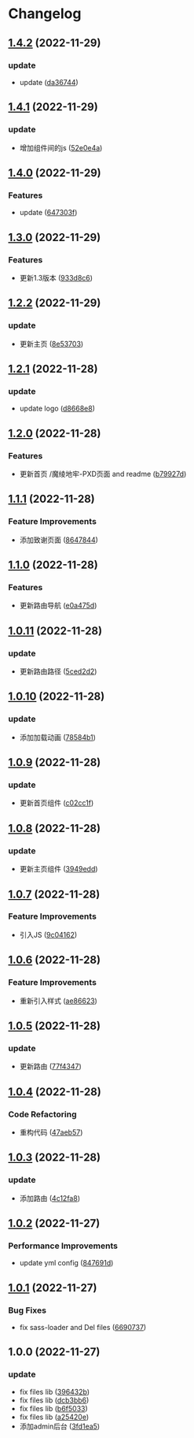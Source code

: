 # Changelog

## [1.4.2](https://github.com/School-of-Website-Engineering/Rosy-DR-Code-Ling/compare/v1.4.1...v1.4.2) (2022-11-29)


### update

* update ([da36744](https://github.com/School-of-Website-Engineering/Rosy-DR-Code-Ling/commit/da36744e353fe0ee07fa34ed5a29f9614f7f213d))

## [1.4.1](https://github.com/School-of-Website-Engineering/Rosy-DR-Code-Ling/compare/v1.4.0...v1.4.1) (2022-11-29)


### update

* 增加组件间的js ([52e0e4a](https://github.com/School-of-Website-Engineering/Rosy-DR-Code-Ling/commit/52e0e4a080bd57a7863eb141ae3556b81a6ca4ad))

## [1.4.0](https://github.com/School-of-Website-Engineering/Rosy-DR-Code-Ling/compare/v1.3.0...v1.4.0) (2022-11-29)


### Features

* update ([647303f](https://github.com/School-of-Website-Engineering/Rosy-DR-Code-Ling/commit/647303f81dd7fbdb1f2cb7640b08225f56466df5))

## [1.3.0](https://github.com/School-of-Website-Engineering/Rosy-DR-Code-Ling/compare/v1.2.2...v1.3.0) (2022-11-29)


### Features

* 更新1.3版本 ([933d8c6](https://github.com/School-of-Website-Engineering/Rosy-DR-Code-Ling/commit/933d8c666b128a332fc62d68631f75a408374018))

## [1.2.2](https://github.com/School-of-Website-Engineering/Rosy-DR-Code-Ling/compare/v1.2.1...v1.2.2) (2022-11-29)


### update

* 更新主页 ([8e53703](https://github.com/School-of-Website-Engineering/Rosy-DR-Code-Ling/commit/8e53703be4d67ae952d3dfe26c6923eb99be8a1b))

## [1.2.1](https://github.com/School-of-Website-Engineering/Rosy-DR-Code-Ling/compare/v1.2.0...v1.2.1) (2022-11-28)


### update

* update logo ([d8668e8](https://github.com/School-of-Website-Engineering/Rosy-DR-Code-Ling/commit/d8668e882ffc5f0ab7cf645de76e5a52b50bc426))

## [1.2.0](https://github.com/School-of-Website-Engineering/Rosy-DR-Code-Ling/compare/v1.1.1...v1.2.0) (2022-11-28)


### Features

* 更新首页 /魔绫地牢-PXD页面 and readme ([b79927d](https://github.com/School-of-Website-Engineering/Rosy-DR-Code-Ling/commit/b79927d5386f11b17cb1fb0947219bda4affcefa))

## [1.1.1](https://github.com/School-of-Website-Engineering/Rosy-DR-Code-Ling/compare/v1.1.0...v1.1.1) (2022-11-28)


### Feature Improvements

* 添加致谢页面 ([8647844](https://github.com/School-of-Website-Engineering/Rosy-DR-Code-Ling/commit/864784425e80441573647e226027eca52faf0fac))

## [1.1.0](https://github.com/School-of-Website-Engineering/Rosy-DR-Code-Ling/compare/v1.0.11...v1.1.0) (2022-11-28)


### Features

* 更新路由导航 ([e0a475d](https://github.com/School-of-Website-Engineering/Rosy-DR-Code-Ling/commit/e0a475d08e3424702943ba3622afd577a7c80c99))

## [1.0.11](https://github.com/School-of-Website-Engineering/Rosy-DR-Code-Ling/compare/v1.0.10...v1.0.11) (2022-11-28)


### update

* 更新路由路径 ([5ced2d2](https://github.com/School-of-Website-Engineering/Rosy-DR-Code-Ling/commit/5ced2d2c74ec3cb57c212ff506cae4218e71b6d6))

## [1.0.10](https://github.com/School-of-Website-Engineering/Rosy-DR-Code-Ling/compare/v1.0.9...v1.0.10) (2022-11-28)


### update

* 添加加载动画 ([78584b1](https://github.com/School-of-Website-Engineering/Rosy-DR-Code-Ling/commit/78584b1f65cb45071a6f390224e34b6c0f51ffb5))

## [1.0.9](https://github.com/School-of-Website-Engineering/Rosy-DR-Code-Ling/compare/v1.0.8...v1.0.9) (2022-11-28)


### update

* 更新首页组件 ([c02cc1f](https://github.com/School-of-Website-Engineering/Rosy-DR-Code-Ling/commit/c02cc1ff7066c9bb11d9ffddc954a0442a718f60))

## [1.0.8](https://github.com/School-of-Website-Engineering/Rosy-DR-Code-Ling/compare/v1.0.7...v1.0.8) (2022-11-28)


### update

* 更新主页组件 ([3949edd](https://github.com/School-of-Website-Engineering/Rosy-DR-Code-Ling/commit/3949eddb632c4f305dc4feddf6dc906657c70273))

## [1.0.7](https://github.com/School-of-Website-Engineering/Rosy-DR-Code-Ling/compare/v1.0.6...v1.0.7) (2022-11-28)


### Feature Improvements

* 引入JS ([9c04162](https://github.com/School-of-Website-Engineering/Rosy-DR-Code-Ling/commit/9c041627dfb851b765a507adf3f7c65c71ed6bed))

## [1.0.6](https://github.com/School-of-Website-Engineering/Rosy-DR-Code-Ling/compare/v1.0.5...v1.0.6) (2022-11-28)


### Feature Improvements

* 重新引入样式 ([ae86623](https://github.com/School-of-Website-Engineering/Rosy-DR-Code-Ling/commit/ae86623c7a7efd6a7818dd465c918551f289af03))

## [1.0.5](https://github.com/School-of-Website-Engineering/Rosy-DR-Code-Ling/compare/v1.0.4...v1.0.5) (2022-11-28)


### update

* 更新路由 ([77f4347](https://github.com/School-of-Website-Engineering/Rosy-DR-Code-Ling/commit/77f4347ee733b64a7eb34971ddc4558e6a1d678d))

## [1.0.4](https://github.com/School-of-Website-Engineering/Rosy-DR-Code-Ling/compare/v1.0.3...v1.0.4) (2022-11-28)


### Code Refactoring

* 重构代码 ([47aeb57](https://github.com/School-of-Website-Engineering/Rosy-DR-Code-Ling/commit/47aeb5799066c76ed87632bedd4ede0bf14b6540))

## [1.0.3](https://github.com/School-of-Website-Engineering/Rosy-DR-Code-Ling/compare/v1.0.2...v1.0.3) (2022-11-28)


### update

* 添加路由 ([4c12fa8](https://github.com/School-of-Website-Engineering/Rosy-DR-Code-Ling/commit/4c12fa860ea52d6a6d59cc07924c89e7fd3150ac))

## [1.0.2](https://github.com/School-of-Website-Engineering/Rosy-DR-Code-Ling/compare/v1.0.1...v1.0.2) (2022-11-27)


### Performance Improvements

* update yml config ([847691d](https://github.com/School-of-Website-Engineering/Rosy-DR-Code-Ling/commit/847691de6c976f8ce50e7e8800c4f3166f82ad09))

## [1.0.1](https://github.com/School-of-Website-Engineering/Rosy-DR-Code-Ling/compare/v1.0.0...v1.0.1) (2022-11-27)


### Bug Fixes

* fix sass-loader and Del files ([6690737](https://github.com/School-of-Website-Engineering/Rosy-DR-Code-Ling/commit/66907373605a2c47bab0e40f500a0d07346b7f54))

## 1.0.0 (2022-11-27)


### update

* fix files lib ([396432b](https://github.com/School-of-Website-Engineering/Rosy-DR-Code-Ling/commit/396432b2722c186a352acd490d116a2751b3e72a))
* fix files lib ([dcb3bb6](https://github.com/School-of-Website-Engineering/Rosy-DR-Code-Ling/commit/dcb3bb6db83fe07227b186b1da5eccd323978c57))
* fix files lib ([b6f5033](https://github.com/School-of-Website-Engineering/Rosy-DR-Code-Ling/commit/b6f5033342d095addb572c8a1f62c687a8c6e91a))
* fix files lib ([a25420e](https://github.com/School-of-Website-Engineering/Rosy-DR-Code-Ling/commit/a25420eb43295c54c6d7c7063df338e4cef64e3f))
* 添加admin后台 ([3fd1ea5](https://github.com/School-of-Website-Engineering/Rosy-DR-Code-Ling/commit/3fd1ea53badbb6433896caa6ff1289fbae11e7c5))
